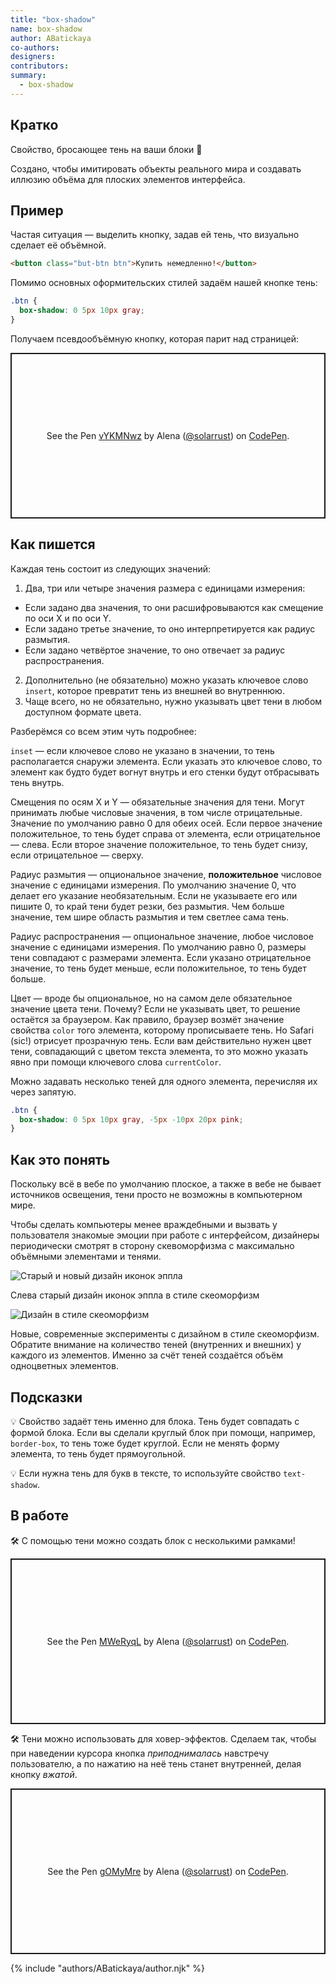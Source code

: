 ```yaml
---
title: "box-shadow"
name: box-shadow
author: ABatickaya
co-authors:
designers:
contributors:
summary:
  - box-shadow
---
```


## Кратко

Свойство, бросающее тень на ваши блоки 👤

Создано, чтобы имитировать объекты реального мира и создавать иллюзию объёма для плоских элементов интерфейса.

## Пример

Частая ситуация — выделить кнопку, задав ей тень, что визуально сделает её объёмной.

```html
<button class="but-btn btn">Купить немедленно!</button>
```

Помимо основных оформительских стилей задаём нашей кнопке тень:

```css
.btn {
  box-shadow: 0 5px 10px gray;
}
```

Получаем псевдообъёмную кнопку, которая парит над страницей:

<p class="codepen" data-height="265" data-theme-id="dark" data-default-tab="css,result" data-user="solarrust" data-slug-hash="vYKMNwz" style="height: 265px; box-sizing: border-box; display: flex; align-items: center; justify-content: center; border: 2px solid; margin: 1em 0; padding: 1em;" data-pen-title="vYKMNwz">
  <span>See the Pen <a href="https://codepen.io/solarrust/pen/vYKMNwz">
  vYKMNwz</a> by Alena (<a href="https://codepen.io/solarrust">@solarrust</a>)
  on <a href="https://codepen.io">CodePen</a>.</span>
</p>

## Как пишется

Каждая тень состоит из следующих значений:

1. Два, три или четыре значения размера с единицами измерения:

- Если задано два значения, то они расшифровываются как смещение по оси Х и по оси Y.
- Если задано третье значение, то оно интерпретируется как радиус размытия.
- Если задано четвёртое значение, то оно отвечает за радиус распространения.

2. Дополнительно (не обязательно) можно указать ключевое слово `insert`, которое превратит тень из внешней во внутреннюю.
3. Чаще всего, но не обязательно, нужно указывать цвет тени в любом доступном формате цвета.

Разберёмся со всем этим чуть подробнее:

`inset` — если ключевое слово не указано в значении, то тень располагается снаружи элемента. Если указать это ключевое слово, то элемент как будто будет вогнут внутрь и его стенки будут отбрасывать тень внутрь.

Смещения по осям Х и Y — обязательные значения для тени. Могут принимать любые числовые значения, в том числе отрицательные. Значение по умолчанию равно 0 для обеих осей. Если первое значение положительное, то тень будет справа от элемента, если отрицательное — слева. Если второе значение положительное, то тень будет снизу, если отрицательное — сверху.

Радиус размытия — опциональное значение, **положительное** числовое значение с единицами измерения. По умолчанию значение 0, что делает его указание необязательным. Если не указываете его или пишите 0, то край тени будет резки, без размытия. Чем больше значение, тем шире область размытия и тем светлее сама тень.

Радиус распространения — опциональное значение, любое числовое значение с единицами измерения. По умолчанию равно 0, размеры тени совпадают с размерами элемента. Если указано отрицательное значение, то тень будет меньше, если положительное, то тень будет больше.

Цвет — вроде бы опциональное, но на самом деле обязательное значение цвета тени. Почему? Если не указывать цвет, то решение остаётся за браузером. Как правило, браузер возмёт значение свойства `color` того элемента, которому прописываете тень. Но Safari (sic!) отрисует прозрачную тень. Если вам действительно нужен цвет тени, совпадающий с цветом текста элемента, то это можно указать явно при помощи ключевого слова `currentColor`.

Можно задавать несколько теней для одного элемента, перечисляя их через запятую.

```css
.btn {
  box-shadow: 0 5px 10px gray, -5px -10px 20px pink;
}
```

## Как это понять

Поскольку всё в вебе по умолчанию плоское, а также в вебе не бывает источников освещения, тени просто не возможны в компьютерном мире.

Чтобы сделать компьютеры менее враждебными и вызвать у пользователя знакомые эмоции при работе с интерфейсом, дизайнеры периодически смотрят в сторону скевоморфизма с максимально объёмными элементами и тенями.

![Старый и новый дизайн иконок эппла](/assets/images/posts/box-shadow/box-shadow1.png)

Слева старый дизайн иконок эппла в стиле скеоморфизм

![Дизайн в стиле скеоморфизм](/assets/images/posts/box-shadow/box-shadow2.png)

Новые, современные эксперименты с дизайном в стиле скеоморфизм. Обратите внимание на количество теней (внутренних и внешних) у каждого из элементов. Именно за счёт теней создаётся объём одноцветных элементов.

## Подсказки

💡 Свойство задаёт тень именно для блока. Тень будет совпадать с формой блока. Если вы сделали круглый блок при помощи, например, `border-box`, то тень тоже будет круглой. Если не менять форму элемента, то тень будет прямоугольной.

💡 Если нужна тень для букв в тексте, то используйте свойство `text-shadow`.

## В работе

🛠 С помощью тени можно создать блок с несколькими рамками!

<p class="codepen" data-height="265" data-theme-id="dark" data-default-tab="css,result" data-user="solarrust" data-slug-hash="MWeRyqL" style="height: 265px; box-sizing: border-box; display: flex; align-items: center; justify-content: center; border: 2px solid; margin: 1em 0; padding: 1em;" data-pen-title="MWeRyqL">
  <span>See the Pen <a href="https://codepen.io/solarrust/pen/MWeRyqL">
  MWeRyqL</a> by Alena (<a href="https://codepen.io/solarrust">@solarrust</a>)
  on <a href="https://codepen.io">CodePen</a>.</span>
</p>

🛠 Тени можно использовать для ховер-эффектов. Сделаем так, чтобы при наведении курсора кнопка _приподнималась_ навстречу пользователю, а по нажатию на неё тень станет внутренней, делая кнопку _вжатой_.

<p class="codepen" data-height="265" data-theme-id="dark" data-default-tab="result" data-user="solarrust" data-slug-hash="gOMyMre" style="height: 265px; box-sizing: border-box; display: flex; align-items: center; justify-content: center; border: 2px solid; margin: 1em 0; padding: 1em;" data-pen-title="gOMyMre">
  <span>See the Pen <a href="https://codepen.io/solarrust/pen/gOMyMre">
  gOMyMre</a> by Alena (<a href="https://codepen.io/solarrust">@solarrust</a>)
  on <a href="https://codepen.io">CodePen</a>.</span>
</p>
<script async src="https://static.codepen.io/assets/embed/ei.js"></script>

{% include "authors/ABatickaya/author.njk" %}
